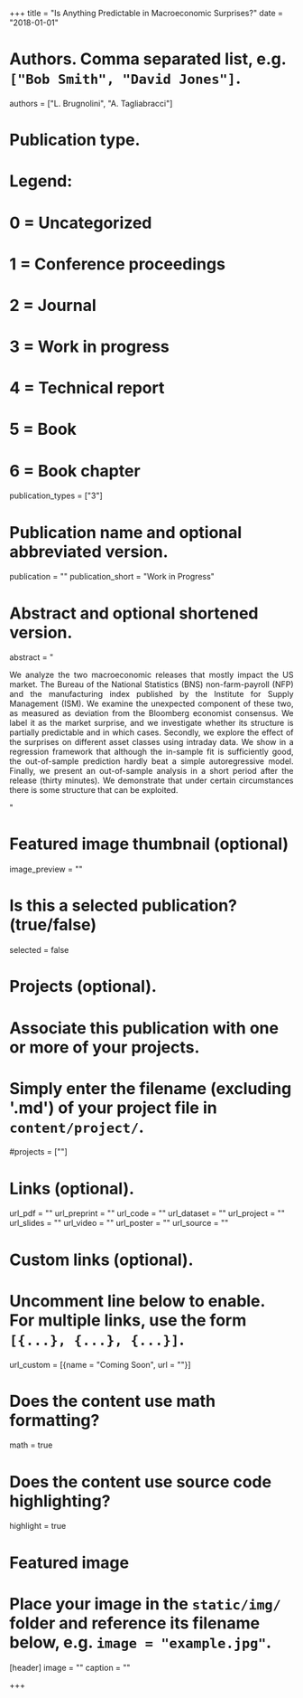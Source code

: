 +++
title = "Is Anything Predictable in Macroeconomic Surprises?"
date = "2018-01-01"

# Authors. Comma separated list, e.g. `["Bob Smith", "David Jones"]`.
authors = ["L. Brugnolini", "A. Tagliabracci"]

# Publication type.
# Legend:
# 0 = Uncategorized
# 1 = Conference proceedings
# 2 = Journal
# 3 = Work in progress
# 4 = Technical report
# 5 = Book
# 6 = Book chapter
publication_types = ["3"]

# Publication name and optional abbreviated version.
publication = ""
publication_short = "Work in Progress"

# Abstract and optional shortened version.
abstract = "<p style='text-align: justify;'>We analyze the two macroeconomic releases that mostly impact the US market. The Bureau of the National Statistics (BNS) non-farm-payroll (NFP) and the manufacturing index published by the Institute for Supply Management (ISM). We examine the unexpected component of these two, as measured as deviation from the Bloomberg economist consensus. We label it as the market surprise, and we investigate whether its structure is partially predictable and in which cases. Secondly, we explore the effect of the surprises on different asset classes using intraday data. We show in a regression framework that although the in-sample fit is sufficiently good, the out-of-sample prediction hardly beat a simple autoregressive model. Finally, we present an out-of-sample analysis in a short period after the release (thirty minutes). We demonstrate that under certain circumstances there is some structure that can be exploited.  </p>"

# Featured image thumbnail (optional)
image_preview = ""

# Is this a selected publication? (true/false)
selected = false

# Projects (optional).
#   Associate this publication with one or more of your projects.
#   Simply enter the filename (excluding '.md') of your project file in `content/project/`.
#projects = [""]

# Links (optional).
url_pdf = ""
url_preprint = ""
url_code = ""
url_dataset = ""
url_project = ""
url_slides = ""
url_video = ""
url_poster = ""
url_source = ""

# Custom links (optional).
#   Uncomment line below to enable. For multiple links, use the form `[{...}, {...}, {...}]`.
url_custom = [{name = "Coming Soon", url = ""}]

# Does the content use math formatting?
math = true

# Does the content use source code highlighting?
highlight = true

# Featured image
# Place your image in the `static/img/` folder and reference its filename below, e.g. `image = "example.jpg"`.
[header]
image = ""
caption = ""

+++
